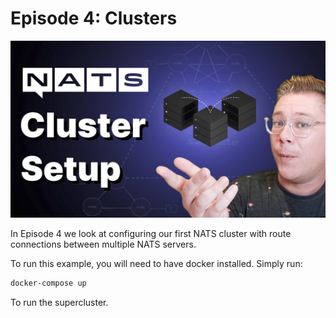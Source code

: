 # Episode 4: Clusters

![thumbnail](thumbnail.jpeg)

In Episode 4 we look at configuring our first NATS cluster with route connections between multiple NATS servers.

To run this example, you will need to have docker installed. Simply run:

```bash
docker-compose up
```

To run the supercluster.
